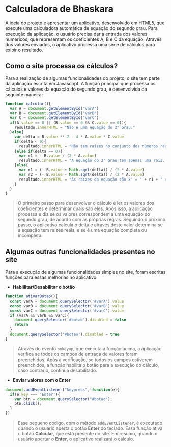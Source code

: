 # Calculadora de Bhaskara
A ideia do projeto é apresentar um aplicativo, desenvolvido em HTML5, que execute uma calculadora automática de equação do segundo grau.
Para execução da aplicação, o usuário precisa dar a entrada dos valores numéricos, que representam os coeficientes A, B e C da equação. Através dos valores enviados, o aplicativo processa uma série de cálculos para exibir o resultado.
## Como o site processa os cálculos? 
Para a realização de algumas funcionalidades do projeto, o site tem parte da aplicação escrita em Javascript.
A função principal que processa os cálculos e valores da equação do segundo grau, é desenvolvida da seguinte maneira:
```js
function calcular(){
  var A = document.getElementById("varA")
  var B = document.getElementById("varB")
  var C = document.getElementById("varC")
  if(A.value == 0 || (B.value == 0 && C.value == 0)){
    resultado.innerHTML = "Não é uma equação do 2° Grau."
  }else{
    var delta = B.value ** 2 - 4 * A.value * C.value
    if(delta < 0){
      resultado.innerHTML = "Não tem raízes no conjunto dos números reais."
    }else if(delta == 0){
      var r1 = - B.value / (2 * A.value)
      resultado.innerHTML = "A equação do 2° Grau tem apenas uma raíz. x' = " + r1
    }else{
      var r1 = (- B.value + Math.sqrt(delta)) / (2 * A.value)
      var r2 = (- B.value - Math.sqrt(delta)) / (2 * A.value)
      resultado.innerHTML = "As raízes da equação são x' = " + r1 + " e x'' = " + r2
    }
  }
}
```
> O primeiro passo para desenvolver o cálculo é ler os valores dos coeficientes e determinar quais são eles. Após isso, a aplicação processa e diz se os valores correspondem a uma equação do segundo grau, de acordo com as próprias regras. 
Seguindo o próximo passo, o aplicativo calcula o delta e através deste valor determina se a equação tem raízes reais, e se é uma equação completa ou incompleta.
## Algumas outras funcionalidades presentes no site
Para a execução de algumas funcionalidades simples no site, foram escritas funções para essas melhorias no aplicativo.

* **Hablilitar/Desabilitar o botão**
```js
function ativarBotao(){
  const varA = document.querySelector('#varA').value
  const varB = document.querySelector('#varB').value
  const varC = document.querySelector('#varC').value
  if (varA && varB && varC){
    document.querySelector('#botao').disabled = false
    return
  }
  document.querySelector('#botao').disabled = true
}
```
> Através do evento ``onkeyup``, que executa a função acima, a aplicação verifica se todos os campos de entrada de valores foram preenchidos. Após a verificação, se todos os campos estiverem preenchidos, a função habilita o botão para a execução do cálculo, caso contrário, continua desabilitado.

* **Enviar valores com o Enter**
```js
document.addEventListener("keypress", function(e){
  if(e.key === 'Enter'){
    var btn = document.querySelector("#botao");
    btn.click();
  }
})
```
> Esse pequeno código, com o método ``addEventListener``, é executado quando o usuário aperta o botão **Enter** do teclado. Essa função ativa o botão **Calcular**, que está presente no site. Em resumo, quando o usuário apertar o **Enter**, o aplicativo realizará o cálculo.
